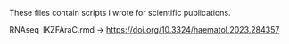 These files contain scripts i wrote for scientific publications.


RNAseq_IKZFAraC.rmd -> https://doi.org/10.3324/haematol.2023.284357
